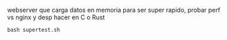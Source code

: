 webserver que carga datos en memoria para ser super rapido, probar perf vs nginx y desp hacer en C o Rust

`bash supertest.sh`